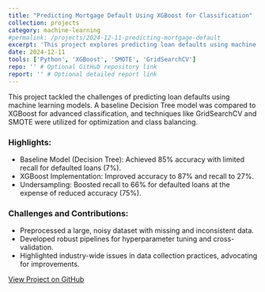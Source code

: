 ```yaml
---
title: "Predicting Mortgage Default Using XGBoost for Classification"
collection: projects
category: machine-learning
#permalink: /projects/2024-12-11-predicting-mortgage-default
excerpt: 'This project explores predicting loan defaults using machine learning models like XGBoost and Decision Trees, with significant improvements in recall for defaulted loans.'
date: 2024-12-11
tools: ['Python', 'XGBoost', 'SMOTE', 'GridSearchCV']
repo: '' # Optional GitHub repository link
report: '' # Optional detailed report link
---
```


This project tackled the challenges of predicting loan defaults using machine learning models. A baseline Decision Tree model was compared to XGBoost for advanced classification, and techniques like GridSearchCV and SMOTE were utilized for optimization and class balancing.

### Highlights:
- Baseline Model (Decision Tree): Achieved 85% accuracy with limited recall for defaulted loans (7%).
- XGBoost Implementation: Improved accuracy to 87% and recall to 27%.
- Undersampling: Boosted recall to 66% for defaulted loans at the expense of reduced accuracy (75%).

### Challenges and Contributions:
- Preprocessed a large, noisy dataset with missing and inconsistent data.
- Developed robust pipelines for hyperparameter tuning and cross-validation.
- Highlighted industry-wide issues in data collection practices, advocating for improvements.

[View Project on GitHub](https://github.com/divya603/mortgage-default-prediction)

